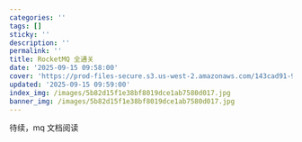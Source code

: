 ```yaml
---
categories: ''
tags: []
sticky: ''
description: ''
permalink: ''
title: RocketMQ 全通关
date: '2025-09-15 09:58:00'
cover: 'https://prod-files-secure.s3.us-west-2.amazonaws.com/143cad91-961b-48b0-82dc-78fbb6eb5abe/5b105eb9-fd5e-43e3-be11-a43759284d83/wallhaven-6lq3m7.jpg?X-Amz-Algorithm=AWS4-HMAC-SHA256&X-Amz-Content-Sha256=UNSIGNED-PAYLOAD&X-Amz-Credential=ASIAZI2LB466WHIS3KNH%2F20250919%2Fus-west-2%2Fs3%2Faws4_request&X-Amz-Date=20250919T010038Z&X-Amz-Expires=3600&X-Amz-Security-Token=IQoJb3JpZ2luX2VjEE8aCXVzLXdlc3QtMiJHMEUCIDiMydSiO1FjKUUfGZdNoJrWxTFMADfjx86pHO4QUjd5AiEAvGuoGKFTJeH76MJfsXIPNrPrJ90gRVQKOCeIWiCSNTkqiAQIyP%2F%2F%2F%2F%2F%2F%2F%2F%2F%2FARAAGgw2Mzc0MjMxODM4MDUiDN4MXziLHffyFmjkRCrcAykZHzspC03DTISpOHiIYsFb1hgA%2FA7hZe%2FCtr0I6RxmxRs0ZIs9QKi%2Ff63ghSnyUmcc8877gL0ETUmN8p82xiRGkafzSnn2UYucBEkZKu2rSFy9U4tMCOLzzOB7HBQjfGLLpe3EcbnsJ4IUt%2FeEZ4Iuy7qr3QpVRRmxY%2B2t0V8GIIEozNwrbyVuJgRlS81eVCFvAvTBkf1HWvenvHt0sj3%2Byl8uOqLNAGu%2FqnUu8z0afBKUz7jWudRyRL7gcy6lfsu3y457K5aFuxRQEDUHpILqOPY3A%2FDwMZjOHQpUArUusm9Vlk9%2Bu5SoRnWlD9BhRwLk%2FilbjIW1yUeXlnbbh%2Bz6iea5MzMBHqt0flP5xduxGLFIXwzvk2l94Ng6fPa%2F4BSn6hp%2FrlSY%2BaW1vCk8SQQqy69%2BWf%2FumCe09YQvu2cskS%2FT3y%2FCoZ6Ez3TKduKOOFQwJ5FZtz0r3qDz6Idb2O3fDyk7HKUNepQ1u2ChQjYt2D0%2B0382ZT%2F1Elx4wifT6NjFqo0GyZVtRwwntXJfbsqAfsGyTqGBC6LfTddx2CuM3yl0RihXomnPefAY1izpLwvkuOGBIxdzv8htdMm8oactVP0PkDnVJ%2BZT6l4KPvxAWx%2BRbf9v1PIyMmnoMLidssYGOqUBRSHi9GWKvpFuwO4mhbhCAKlh2yRndyqmXLd2VP1XWWvmbM2I2wMjWBjliWxl5Jptex8ha0bKbmd2BVX%2FFFL1syXlyd1tPI7Z4Wd86zOWzW7li1yHpuDP0wg%2FOmvbCRgFHIAsdO%2BHwk%2BXKxJn7bgtz4PuusAQyVDABSi9m%2FoL2HDht7xJfQqEGaebGzjm9zXi0SS04RBUYw1RjljkFP%2FUuElmZxQn&X-Amz-Signature=6cf258e45c4d8cfeba2da3129879f32302d04ef2c3c6d4819dbfabfd3b31ccf4&X-Amz-SignedHeaders=host&x-amz-checksum-mode=ENABLED&x-id=GetObject'
updated: '2025-09-15 09:59:00'
index_img: /images/5b82d15f1e38bf8019dce1ab7580d017.jpg
banner_img: /images/5b82d15f1e38bf8019dce1ab7580d017.jpg
---
```


待续，mq 文档阅读

